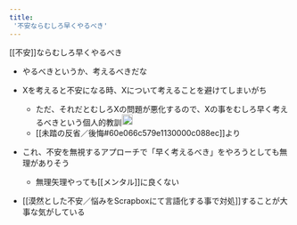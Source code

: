 ```yaml
---
title:
 '不安ならむしろ早くやるべき'
---
```


[[不安]]ならむしろ早くやるべき
- やるべきというか、考えるべきだな

- Xを考えると不安になる時、Xについて考えることを避けてしまいがち
    - ただ、それだとむしろXの問題が悪化するので、Xの事をむしろ早く考えるべきという個人的教訓<img src='https://scrapbox.io/api/pages/blu3mo-public/blu3mo/icon' alt='blu3mo.icon' height="19.5"/>
    - [[未踏の反省／後悔#60e066c579e1130000c088ec]]より

- これ、不安を無視するアプローチで「早く考えるべき」をやろうとしても無理がありそう
    - 無理矢理やっても[[メンタル]]に良くない
- [[漠然とした不安／悩みをScrapboxにて言語化する事で対処]]することが大事な気がしている